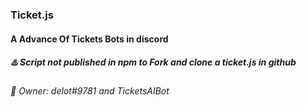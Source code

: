 ### Ticket.js
#### A Advance Of Tickets Bots in discord 

##### ♨️ Script not published in npm to Fork and clone a ticket.js in github

###### 👑 Owner: delot#9781 and TicketsAIBot
